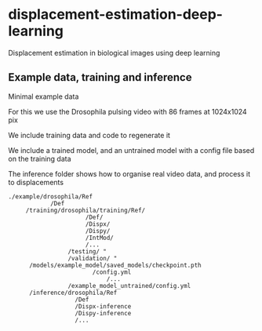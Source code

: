 # displacement-estimation-deep-learning
Displacement estimation in biological images using deep learning

## Example data, training and inference

Minimal example data

For this we use the Drosophila pulsing video with 86 frames at 1024x1024 pix

We include training data and code to regenerate it

We include a trained model, and an untrained model with a config file based on the training data

The inference folder shows how to organise real video data, and process it to displacements

```
./example/drosophila/Ref
		    /Def
	 /training/drosophila/training/Ref/
				      /Def/
				      /Dispx/
				      /Dispy/
				      /IntMod/
				      /...
			     /testing/ "
			     /validation/ "
	  /models/example_model/saved_models/checkpoint.pth
					    /config.yml
				            /...
                 /example_model_untrained/config.yml
	  /inference/drosophila/Ref
		 	       /Def
		 	       /Dispx-inference
		 	       /Dispy-inference
		 	       /...
```


